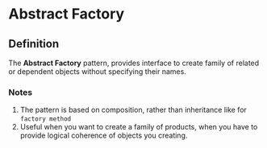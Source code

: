 # Abstract Factory
## Definition
The **Abstract Factory** pattern, provides interface to create family of related or dependent objects without specifying their names.

### Notes
1. The pattern is based on composition, rather than inheritance like for `factory method`
2. Useful when you want to create a family of products, when you have to provide logical coherence of objects you creating.
